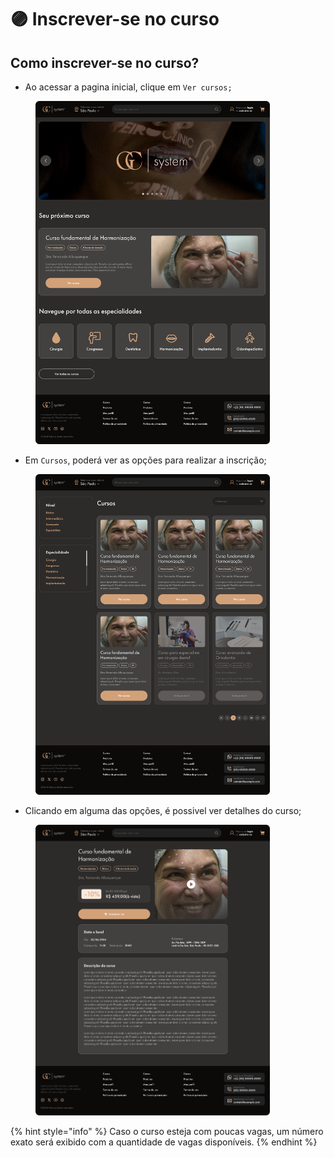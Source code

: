 # 🟣 Inscrever-se no curso

## Como inscrever-se no curso?



* Ao acessar a pagina inicial, clique em `Ver cursos;`

<figure><img src="../.gitbook/assets/Landing Page.png" alt="" width="375"><figcaption></figcaption></figure>



* Em `Cursos`, poderá ver as opções para realizar a inscrição;

<figure><img src="../.gitbook/assets/Lista de cursos.png" alt="" width="375"><figcaption></figcaption></figure>

* Clicando em alguma das opções, é possivel ver detalhes do curso;

<figure><img src="../.gitbook/assets/Detalhes.png" alt="" width="375"><figcaption></figcaption></figure>

{% hint style="info" %}
Caso o curso esteja com poucas vagas, um número exato será exibido com a quantidade de vagas disponíveis.
{% endhint %}

<figure><img src="../.gitbook/assets/Detalhes - Últimas Vagas.png" alt="" width="375"><figcaption></figcaption></figure>
